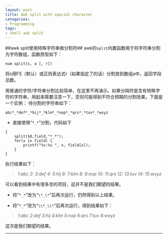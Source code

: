 ```yaml
---
layout: post
title: Awk split with special character
categories:
- Programming
tags:
- shell awk split
---
```


 
##awk split使用特殊字符串做分割符##
awk的`split`内置函数用于将字符串分割为字符数组，函数原型如下：

    num split(s, a [, r])

将s用FS（默认）或正则表达式r（如果指定了的话）分割放到数组a中，返回字段总数。

用普通的字符/字符串分割比较简单，在这里不再演示。如果分隔符是含有特殊字符的字符串，用起来需要注意一下，否则可能得到不符合预期的分割效果。下面是一个实例：
待分割的字符串如下：

	abc*_*def*_*hij*_*klm*_*nop*_*qrs*_*tuv*_*wxyz

- 直接使用“`*_*`”分割，代码如下
<!-- lang:awk -->
	{
		split($0,field,"*_*");
		for(x in field) {
			printf("%s:%s ", x, field[x]);
		}
	}

执行结果如下：

> *1:abc 2: 3:def 4: 5:hij 6: 7:klm 8: 9:nop 10: 11:qrs 12: 13:tuv 14: 15:wxyz*

可以看到结果中有很多空的项目，这并不是我们期望的结果。

- 将“`*_*`”改为“`\*_\*`”后再次运行，仍然得到以上结果。
 
- 将“`*_*`”改为“`\\*_\\*`”后再次运行，得到结果如下：

> *1:abc 2:def 3:hij 4:klm 5:nop 6:qrs 7:tuv 8:wxyz*

这次是我们期望的结果。



----
